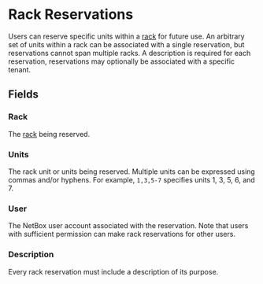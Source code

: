 # Rack Reservations

Users can reserve specific units within a [rack](./rackreservation.md) for future use. An arbitrary set of units within a rack can be associated with a single reservation, but reservations cannot span multiple racks. A description is required for each reservation, reservations may optionally be associated with a specific tenant.

## Fields

### Rack

The [rack](./rack.md) being reserved.

### Units

The rack unit or units being reserved. Multiple units can be expressed using commas and/or hyphens. For example, `1,3,5-7` specifies units 1, 3, 5, 6, and 7.

### User

The NetBox user account associated with the reservation. Note that users with sufficient permission can make rack reservations for other users.

### Description

Every rack reservation must include a description of its purpose.
